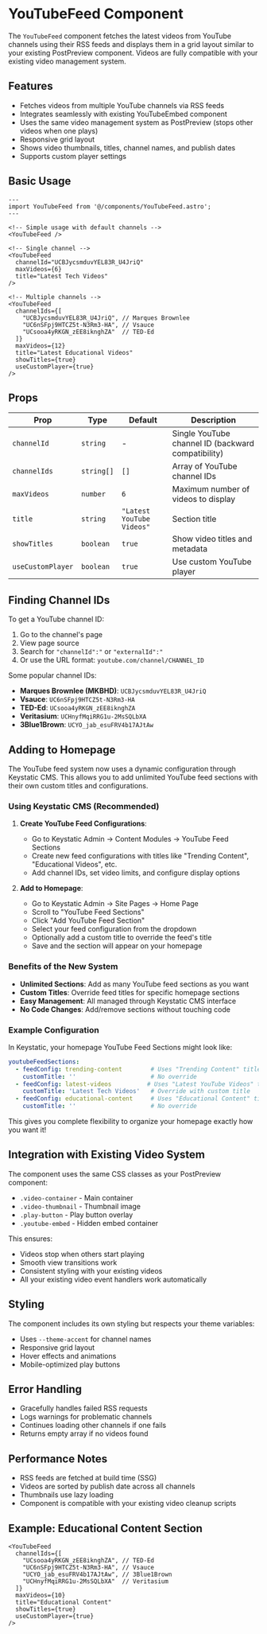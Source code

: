 # YouTubeFeed Component

The `YouTubeFeed` component fetches the latest videos from YouTube channels using their RSS feeds and displays them in a grid layout similar to your existing PostPreview component. Videos are fully compatible with your existing video management system.

## Features

- Fetches videos from multiple YouTube channels via RSS feeds
- Integrates seamlessly with existing YouTubeEmbed component
- Uses the same video management system as PostPreview (stops other videos when one plays)
- Responsive grid layout
- Shows video thumbnails, titles, channel names, and publish dates
- Supports custom player settings

## Basic Usage

```astro
---
import YouTubeFeed from '@/components/YouTubeFeed.astro';
---

<!-- Simple usage with default channels -->
<YouTubeFeed />

<!-- Single channel -->
<YouTubeFeed 
  channelId="UCBJycsmduvYEL83R_U4JriQ"
  maxVideos={6}
  title="Latest Tech Videos"
/>

<!-- Multiple channels -->
<YouTubeFeed 
  channelIds={[
    "UCBJycsmduvYEL83R_U4JriQ", // Marques Brownlee
    "UC6nSFpj9HTCZ5t-N3Rm3-HA", // Vsauce
    "UCsooa4yRKGN_zEE8iknghZA"  // TED-Ed
  ]}
  maxVideos={12}
  title="Latest Educational Videos"
  showTitles={true}
  useCustomPlayer={true}
/>
```

## Props

| Prop | Type | Default | Description |
|------|------|---------|-------------|
| `channelId` | `string` | - | Single YouTube channel ID (backward compatibility) |
| `channelIds` | `string[]` | `[]` | Array of YouTube channel IDs |
| `maxVideos` | `number` | `6` | Maximum number of videos to display |
| `title` | `string` | `"Latest YouTube Videos"` | Section title |
| `showTitles` | `boolean` | `true` | Show video titles and metadata |
| `useCustomPlayer` | `boolean` | `true` | Use custom YouTube player |

## Finding Channel IDs

To get a YouTube channel ID:

1. Go to the channel's page
2. View page source
3. Search for `"channelId":"` or `"externalId":"`
4. Or use the URL format: `youtube.com/channel/CHANNEL_ID`

Some popular channel IDs:
- **Marques Brownlee (MKBHD)**: `UCBJycsmduvYEL83R_U4JriQ`
- **Vsauce**: `UC6nSFpj9HTCZ5t-N3Rm3-HA`
- **TED-Ed**: `UCsooa4yRKGN_zEE8iknghZA`
- **Veritasium**: `UCHnyfMqiRRG1u-2MsSQLbXA`
- **3Blue1Brown**: `UCYO_jab_esuFRV4b17AJtAw`

## Adding to Homepage

The YouTube feed system now uses a dynamic configuration through Keystatic CMS. This allows you to add unlimited YouTube feed sections with their own custom titles and configurations.

### Using Keystatic CMS (Recommended)

1. **Create YouTube Feed Configurations**:
   - Go to Keystatic Admin → Content Modules → YouTube Feed Sections
   - Create new feed configurations with titles like "Trending Content", "Educational Videos", etc.
   - Add channel IDs, set video limits, and configure display options

2. **Add to Homepage**:
   - Go to Keystatic Admin → Site Pages → Home Page
   - Scroll to "YouTube Feed Sections"
   - Click "Add YouTube Feed Section"
   - Select your feed configuration from the dropdown
   - Optionally add a custom title to override the feed's title
   - Save and the section will appear on your homepage

### Benefits of the New System

- **Unlimited Sections**: Add as many YouTube feed sections as you want
- **Custom Titles**: Override feed titles for specific homepage sections
- **Easy Management**: All managed through Keystatic CMS interface
- **No Code Changes**: Add/remove sections without touching code

### Example Configuration

In Keystatic, your homepage YouTube Feed Sections might look like:

```yaml
youtubeFeedSections:
  - feedConfig: trending-content        # Uses "Trending Content" title
    customTitle: ''                     # No override
  - feedConfig: latest-videos          # Uses "Latest YouTube Videos" title  
    customTitle: 'Latest Tech Videos'   # Override with custom title
  - feedConfig: educational-content     # Uses "Educational Content" title
    customTitle: ''                     # No override
```

This gives you complete flexibility to organize your homepage exactly how you want it!

## Integration with Existing Video System

The component uses the same CSS classes as your PostPreview component:
- `.video-container` - Main container
- `.video-thumbnail` - Thumbnail image
- `.play-button` - Play button overlay
- `.youtube-embed` - Hidden embed container

This ensures:
- Videos stop when others start playing
- Smooth view transitions work
- Consistent styling with your existing videos
- All your existing video event handlers work automatically

## Styling

The component includes its own styling but respects your theme variables:
- Uses `--theme-accent` for channel names
- Responsive grid layout
- Hover effects and animations
- Mobile-optimized play buttons

## Error Handling

- Gracefully handles failed RSS requests
- Logs warnings for problematic channels
- Continues loading other channels if one fails
- Returns empty array if no videos found

## Performance Notes

- RSS feeds are fetched at build time (SSG)
- Videos are sorted by publish date across all channels
- Thumbnails use lazy loading
- Component is compatible with your existing video cleanup scripts

## Example: Educational Content Section

```astro
<YouTubeFeed 
  channelIds={[
    "UCsooa4yRKGN_zEE8iknghZA", // TED-Ed
    "UC6nSFpj9HTCZ5t-N3Rm3-HA", // Vsauce
    "UCYO_jab_esuFRV4b17AJtAw", // 3Blue1Brown
    "UCHnyfMqiRRG1u-2MsSQLbXA"  // Veritasium
  ]}
  maxVideos={10}
  title="Educational Content"
  showTitles={true}
  useCustomPlayer={true}
/>
```
